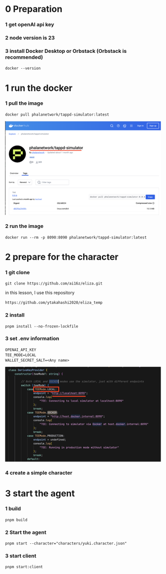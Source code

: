 # 0 Preparation

### 1 get openAI api key

### 2 node version is 23

### 3 install Docker Desktop or Orbstack (Orbstack is recommended)

`docker --version`

# 1 run the docker

### 1 pull the image

`docker pull phalanetwork/tappd-simulator:latest`

![](./images/1.png)

### 2 run the image

`docker run --rm -p 8090:8090 phalanetwork/tappd-simulator:latest`

# 2 prepare for the character

### 1 git clone

`git clone https://github.com/ai16z/eliza.git`

in this lesson, I use this repository

`https://github.com/ytakahashi2020/eliza_temp`

### 2 install

`pnpm install --no-frozen-lockfile`

### 3 set .env information

`OPENAI_API_KEY`  
`TEE_MODE=LOCAL`  
`WALLET_SECRET_SALT=<Any name>`

![](./images/2.png)

### 4 create a simple character

# 3 start the agent

### 1 build

`pnpm build`

### 2 Start the agent

`pnpm start --character="characters/yuki.character.json"`

### 3 start client

`pnpm start:client`
